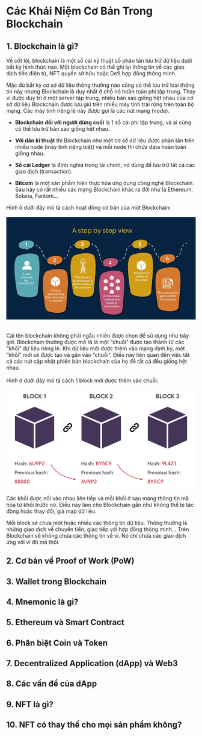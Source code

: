 # Các Khái Niệm Cơ Bản Trong Blockchain

## 1. Blockchain là gì?
Về cốt lõi, blockchain là một sổ cái kỹ thuật số phân tán lưu trữ dữ liệu dưới bất kỳ hình thức nào. Một blockchain có thể ghi lại thông tin về các giao dịch tiền điện tử, NFT quyền sở hữu hoặc Defi hợp đồng thông minh.

Mặc dù bất kỳ cơ sở dữ liệu thông thường nào cũng có thể lưu trữ loại thông tin này nhưng Blockchain là duy nhất ở chỗ nó hoàn toàn phi tập trung. Thay vì được duy trì ở một server tập trung, nhiều bản sao giống hệt nhau của cơ sở dữ liệu Blockchain được lưu giữ trên nhiều máy tính trải rộng trên toàn bộ mạng. Các máy tính riêng lẻ này được gọi là các nút mạng (node).

- **Blockchain đối với người dùng cuối** là 1 sổ cái phi tập trung, và ai cũng có thể lưu trữ bản sao giống hệt nhau.

- **Với dân kĩ thuật** thì Blockchain như một cơ sở dữ liệu được phân tán trên nhiều node (máy tính riêng biệt) và mỗi node thì chứa data hoàn toàn giống nhau.

- **Sổ cái Ledger** là định nghĩa trong tài chính, nó dùng để lưu trữ tất cả các giao dịch (transaction).

- **Bitcoin** là một sản phẩm hiện thực hóa ứng dụng công nghệ Blockchain. Sau này có rất nhiều các mạng Blockchain khác ra đời như là Ethereum, Solana, Fantom...

Hình ở dưới đây mô tả cách hoạt động cơ bản của một Blockchain:<br /><br />
![1](/assets/blockchain-overview.webp)
<br /><br />

Cái tên blockchain không phải ngẫu nhiên được chọn để sử dụng như bây giờ. Blockchain thường được mô tả là một “chuỗi” được tạo thành từ các “khối” dữ liệu riêng lẻ. Khi dữ liệu mới được thêm vào mạng định kỳ, một “khối” mới sẽ được tạo và gắn vào “chuỗi”. Điều này liên quan đến việc tất cả các nút cập nhật phiên bản blockchain của họ để tất cả đều giống hệt nhau.
<br /><br />
Hình ở dưới đây mô tả cách 1 block mới được thêm vào chuỗi:<br /><br />
![2](assets/Blockchain-Add-New-Block.png)
<br /><br />
Các khối được nối vào nhau liên tiếp và mỗi khối ở sau mang thông tin mã hóa từ khối trước nó. Điều này làm cho Blockchain gần như không thể bị tác động hoặc thay đổi, giả mạp dữ liệu.

Mỗi block sẽ chưa một hoặc nhiều các thông tin dữ liệu. Thông thường là những giao dịch về chuyển tiền, giao tiếp với hợp đồng thông minh...
Trên Blockchain sẽ không chứa các thông tin về ví. Nó chỉ chứa các giao dịch ứng với ví đó mà thôi.
## 2. Cơ bản về Proof of Work (PoW)

## 3. Wallet trong Blockchain

## 4. Mnemonic là gì?

## 5. Ethereum và Smart Contract

## 6. Phân biệt Coin và Token

## 7. Decentralized Application (dApp) và Web3

## 8. Các vấn đề của dApp

## 9. NFT là gì?

## 10. NFT có thay thế cho mọi sản phẩm không?
